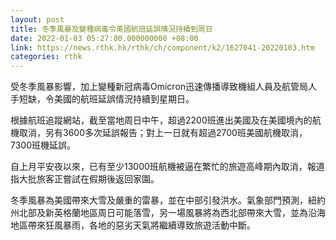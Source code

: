 ```yaml
---
layout: post
title: 冬季風暴及變種病毒令美國航班延誤情況持續到周日
date: 2022-01-03 05:27:00.000000000 +08:00
link: https://news.rthk.hk/rthk/ch/component/k2/1627041-20220103.htm
categories: rthk
---
```


受冬季風暴影響，加上變種新冠病毒Omicron迅速傳播導致機組人員及航管局人手短缺，令美國的航班延誤情況持續到星期日。

根據航班追蹤網站，截至當地周日中午，超過2200班進出美國及在美國境內的航機取消，另有3600多次延誤報告；對上一日就有超過2700班美國航機取消，7300班機延誤。

自上月平安夜以來，已有至少13000班航機被逼在繁忙的旅遊高峰期內取消，報道指大批旅客正嘗試在假期後返回家園。

冬季風暴為美國帶來大雪及嚴重的雷暴，並在中部引發洪水。氣象部門預測，紐約州北部及新英格蘭地區周日可能落雪，另一場風暴將為西北部帶來大雪，並為沿海地區帶來狂風暴雨，各地的惡劣天氣將繼續導致旅遊活動中斷。
